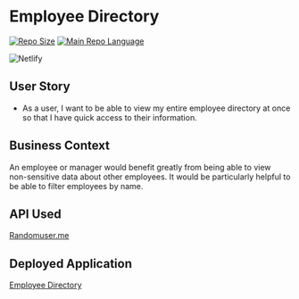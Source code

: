 # Employee Directory

[![Repo Size](https://img.shields.io/github/repo-size/traviscult/employee-directory?style=plastic)](https://github.com/traviscult/employee-directory)
[![Main Repo Language](https://img.shields.io/github/languages/top/traviscult/employee-directory?style=plastic)](https://github.com/traviscult/employee-directory)

![Netlify](https://img.shields.io/netlify/e35ee8c1-b6d8-4fd8-b412-304916cced3f?style=plastic)

## User Story

- As a user, I want to be able to view my entire employee directory at once so that I have quick access to their information.

## Business Context

An employee or manager would benefit greatly from being able to view non-sensitive data about other employees. It would be particularly helpful to be able to filter employees by name.

## API Used

[Randomuser.me](https://randomuser.me/ "Randomuser.me")

## Deployed Application

[Employee Directory](https://react-employee-directory-randomme.netlify.app/ "Employee Directory")
